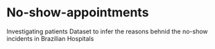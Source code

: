 # No-show-appointments
Investigating patients Dataset to infer the reasons behnid the no-show incidents in Brazilian Hospitals
